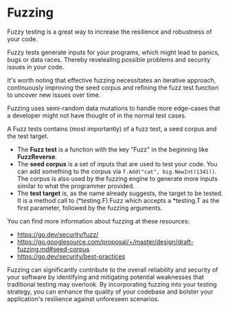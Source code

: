 # Fuzzing

Fuzzy testing is a great way to increase the resilience and robustness of your code.

Fuzzy tests generate inputs for your programs, which might lead to panics, bugs or data races. Thereby revelealing possible problems and security issues in your code.

It's worth noting that effective fuzzing necessitates an iterative approach, continuously improving the seed corpus and refining the fuzz test function to uncover new issues over time.

Fuzzing uses semi-random data mutations to handle more edge-cases that a developer might not have thought of in the normal test cases.

A Fuzz tests contains (most importantly) of a fuzz test, a seed corpus and the test target.

- The **Fuzz test** is a function with the key "Fuzz" in the beginning like **FuzzReverse**.
- The **seed corpus** is a set of inputs that are used to test your code. You can add something to the corpus via `f.Add("cat", big.NewInt(1341))`. The corpus is also used by the fuzzing engine to generate more inputs similar to what the programmer provided.
- The **test target** is, as the name already suggests, the target to be tested. It is a method call to (*testing.F).Fuzz which accepts a *testing.T as the first parameter, followed by the fuzzing arguments.

You can find more information about fuzzing at these resources:

- https://go.dev/security/fuzz/
- https://go.googlesource.com/proposal/+/master/design/draft-fuzzing.md#seed-corpus
- https://go.dev/security/best-practices

Fuzzing can significantly contribute to the overall reliability and security of your software by identifying and mitigating potential weaknesses that traditional testing may overlook. By incorporating fuzzing into your testing strategy, you can enhance the quality of your codebase and bolster your application's resilience against unforeseen scenarios.

